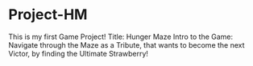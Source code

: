# Project-HM
This is my first Game Project!
Title: Hunger Maze
Intro to the Game: Navigate through the Maze as a Tribute, that wants to become the next Victor, by finding the Ultimate Strawberry!
